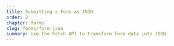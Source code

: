 ```yaml
---
title: Submitting a Form as JSON
order: 2
chapter: forms
slug: forms/form-json
summary: Use the Fetch API to transform form data into JSON.
---
```


